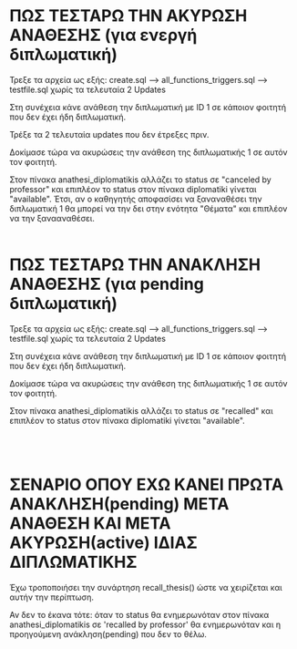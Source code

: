 # ΠΩΣ ΤΕΣΤΑΡΩ ΤΗΝ ΑΚΥΡΩΣΗ ΑΝΑΘΕΣΗΣ (για ενεργή διπλωματική)

Τρεξε τα αρχεία ως εξής:    create.sql  -->   all_functions_triggers.sql   -->  testfile.sql  χωρίς τα τελευταία 2 Updates

Στη συνέχεια κάνε ανάθεση την διπλωματική με ID 1 σε κάποιον φοιτητή που δεν έχει ήδη διπλωματική.

Τρέξε τα 2 τελευταία updates που δεν έτρεξες πριν.

Δοκίμασε τώρα να ακυρώσεις την ανάθεση της διπλωματικής 1 σε αυτόν τον φοιτητή.

Στον πίνακα anathesi_diplomatikis αλλάζει το status σε "canceled by professor" και επιπλέον το status στον πίνακα diplomatiki γίνεται "available". 
Έτσι, αν ο καθηγητής αποφασίσει να ξαναναθέσει την διπλωματική 1 θα μπορεί να την δει στην ενότητα "Θέματα" και επιπλέον να την ξανααναθέσει.
<br>
<br>

# ΠΩΣ ΤΕΣΤΑΡΩ ΤΗΝ ΑΝΑΚΛΗΣΗ ΑΝΑΘΕΣΗΣ (για pending διπλωματική)

Τρεξε τα αρχεία ως εξής:    create.sql  -->   all_functions_triggers.sql   -->  testfile.sql  χωρίς τα τελευταία 2 Updates

Στη συνέχεια κάνε ανάθεση την διπλωματική με ID 1 σε κάποιον φοιτητή που δεν έχει ήδη διπλωματική.

Δοκίμασε τώρα να ακυρώσεις την ανάθεση της διπλωματικής 1 σε αυτόν τον φοιτητή.

Στον πίνακα anathesi_diplomatikis αλλάζει το status σε "recalled" και επιπλέον το status στον πίνακα diplomatiki γίνεται "available". 

<br>
<br>

# ΣΕΝΑΡΙΟ ΟΠΟΥ ΕΧΩ ΚΑΝΕΙ ΠΡΩΤΑ ΑΝΑΚΛΗΣΗ(pending) ΜΕΤΑ ΑΝΑΘΕΣΗ ΚΑΙ ΜΕΤΑ ΑΚΥΡΩΣΗ(active) ΙΔΙΑΣ ΔΙΠΛΩΜΑΤΙΚΗΣ

Έχω τροποποιήσει την συνάρτηση recall_thesis() ώστε να χειρίζεται και αυτήν την περίπτωση. <br>

Αν δεν το έκανα τότε:   όταν το status θα ενημερωνόταν στον πίνακα anathesi_diplomatikis σε 'recalled by professor' θα ενημερωνόταν και η προηγούμενη ανάκληση(pending) που δεν το θέλω.




